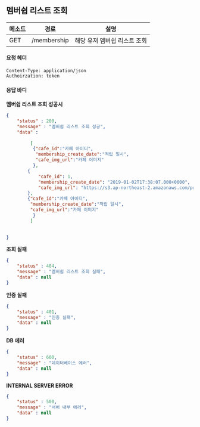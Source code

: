 
##  멤버쉽 리스트 조회

| 메소드 | 경로        | 설명                         |
| ------ | ----------- | ---------------------------- |
| GET    | /membership | 해당 유저 멤버쉽 리스트 조회 |

#### 요청 헤더

```
Content-Type: application/json
Authoirzation: token

```

#### 응답 바디

**멤버쉽 리스트 조회 성공시**

```json
{
    "status" : 200,
    "message" : "멤버쉽 리스트 조회 성공",
    "data" :
     
         [
          {"cafe_id":"카페 아이디",
           "membership_create_date":"적립 일시",
           "cafe_img_url":"카페 이미지"
          },
        {
            "cafe_id": 1,
            "membership_create_date": "2019-01-02T17:38:07.000+0000",
            "cafe_img_url": "https://s3.ap-northeast-2.amazonaws.com/project-sopt/KakaoTalk_Photo_2018-12-16-00-08-50.jpeg"
        },
        {"cafe_id":"카페 아이디",
         "membership_create_date":"적립 일시",
         "cafe_img_url":"카페 이미지"
          }
         ]
     

}
```

**조회 실패**

```json
{
    "status" : 404,
    "message" : "멤버쉽 리스트 조회 실패",
    "data" : null
}
```

**인증 실패**

```json
{
    "status" : 401,
    "message" : "인증 실패",
    "data" : null
}
```

**DB 에러**

```json
{
    "status" : 600,
    "message" : "데이터베이스 에러",
    "data" : null
}
```

**INTERNAL SERVER ERROR**

```json
{
    "status" : 500,
    "message" : "서버 내부 에러",
    "data" : null
}
```

